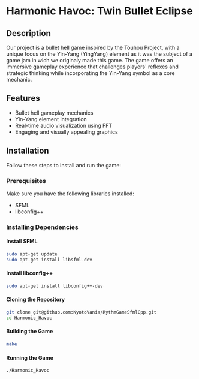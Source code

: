 # Harmonic Havoc: Twin Bullet Eclipse
## Description

Our project is a bullet hell game inspired by the Touhou Project, with a unique focus on the Yin-Yang (YingYang) element as it was the subject of a game jam in wich we originaly made this game. The game offers an immersive gameplay experience that challenges players' reflexes and strategic thinking while incorporating the Yin-Yang symbol as a core mechanic.

## Features

- Bullet hell gameplay mechanics
- Yin-Yang element integration
- Real-time audio visualization using FFT
- Engaging and visually appealing graphics

## Installation

Follow these steps to install and run the game:

### Prerequisites

Make sure you have the following libraries installed:

- SFML
- libconfig++

### Installing Dependencies

#### Install SFML

```bash
sudo apt-get update
sudo apt-get install libsfml-dev
```
#### Install libconfig++
```bash
sudo apt-get install libconfig++-dev
```

#### Cloning the Repository
```bash
git clone git@github.com:KyotoVania/RythmGameSfmlCpp.git
cd Harmonic_Havoc
```
#### Building the Game
```bash
make
```
#### Running the Game
```bash
./Harmonic_Havoc
```
